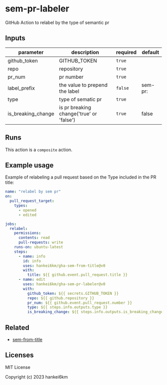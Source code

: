 # sem-pr-labeler

GitHub Action to relabel by the type of semantic pr

<!-- INSERT -->

## Inputs

| parameter | description | required | default |
| --- | --- | --- | --- |
| github_token | GITHUB_TOKEN | `true` |  |
| repo | repository | `true` |  |
| pr_num | pr number | `true` |  |
| label_prefix | the value to prepend the label | `false` | sem-pr:  |
| type | type of sematic pr | `true` |  |
| is_breaking_change | is pr breaking change('true' or 'false') | `true` | false |


## Runs

This action is a `composite` action.



## Example usage

Example of relabeling a pull request based on the Type included in the PR title:

```yaml
name: "relabel by sem pr"
on:
  pull_request_target:
    types:
      - opened
      - edited

jobs:
  relabel:
    permissions:
      contents: read
      pull-requests: write
    runs-on: ubuntu-latest
    steps:
      - name: info
        id: info
        uses: hankei6km/gha-sem-from-title@v0
        with:
          title: ${{ github.event.pull_request.title }}
      - name: edit
        uses: hankei6km/gha-sem-pr-labeler@v0
        with:
          github_token: ${{ secrets.GITHUB_TOKEN }}
          repo: ${{ github.repository }}
          pr_num: ${{ github.event.pull_request.number }}
          type: ${{ steps.info.outputs.type }}
          is_breaking_change: ${{ steps.info.outputs.is_breaking_change }}
```

## Related

- [sem-from-title](https://github.com/hankei6km/gha-sem-from-title)

## Licenses

MIT License

Copyright (c) 2023 hankei6km
